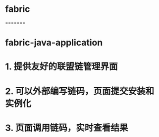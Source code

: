 
# fabric
=======
# fabric-java-application


# 1. 提供友好的联盟链管理界面
# 2. 可以外部编写链码，页面提交安装和实例化
# 3. 页面调用链码，实时查看结果
